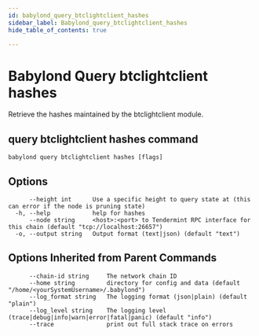 ```yaml
---
id: babylond_query_btclightclient_hashes
sidebar_label: Babylond_query_btclightclient_hashes
hide_table_of_contents: true

---
```


# Babylond Query btclightclient hashes
Retrieve the hashes maintained by the btclightclient module.
## query btclightclient hashes command
```
babylond query btclightclient hashes [flags]
```
## Options
```
      --height int      Use a specific height to query state at (this can error if the node is pruning state)
  -h, --help            help for hashes
      --node string     <host>:<port> to Tendermint RPC interface for this chain (default "tcp://localhost:26657")
  -o, --output string   Output format (text|json) (default "text")
```
## Options Inherited from Parent Commands
```
      --chain-id string     The network chain ID
      --home string         directory for config and data (default "/home/<yourSystemUsername>/.babylond")
      --log_format string   The logging format (json|plain) (default "plain")
      --log_level string    The logging level (trace|debug|info|warn|error|fatal|panic) (default "info")
      --trace               print out full stack trace on errors
```